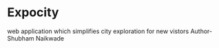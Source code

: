 # Expocity
web application which simplifies city exploration for new vistors
Author- Shubham Naikwade
